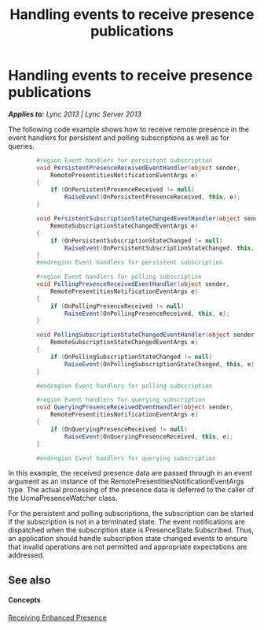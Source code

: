 ﻿---
title: Handling events to receive presence publications
TOCTitle: Handling events to receive presence publications
ms:assetid: a4484575-6a10-4952-bef0-fd86ca53d1f7
ms:mtpsurl: https://msdn.microsoft.com/en-us/library/Dn454654(v=office.15)
ms:contentKeyID: 57092907
ms.date: 07/24/2014
mtps_version: v=office.15
dev_langs:
- csharp
---

# Handling events to receive presence publications


_**Applies to:** Lync 2013 | Lync Server 2013_

The following code example shows how to receive remote presence in the event handlers for persistent and polling subscriptions as well as for queries.

``` csharp
        #region Event handlers for persistent subscription 
        void PersistentPresenceReceivedEventHandler(object sender,
            RemotePresentitiesNotificationEventArgs e)
        {
            if (OnPersistentPresenceReceived != null)
                RaiseEvent(OnPersistentPresenceReceived, this, e);
        }

        void PersistentSubscriptionStateChangedEventHandler(object sender,
            RemoteSubscriptionStateChangedEventArgs e)
        {
            if (OnPersistentSubscriptionStateChanged != null)
                RaiseEvent(OnPersistentSubscriptionStateChanged, this, e);
        }
        #endregion Event handlers for persistent subscription

        #region Event handlers for polling subscription
        void PollingPresenceReceivedEventHandler(object sender,
            RemotePresentitiesNotificationEventArgs e)
        {
            if (OnPollingPresenceReceived != null)
                RaiseEvent(OnPollingPresenceReceived, this, e);
        }

        void PollingSubscriptionStateChangedEventHandler(object sender,
            RemoteSubscriptionStateChangedEventArgs e)
        {
            if (OnPollingSubscriptionStateChanged != null)
                RaiseEvent(OnPollingSubscriptionStateChanged, this, e);
        }

        #endregion Event handlers for polling subscription

        #region Event handlers for querying subscription
        void QueryingPresenceReceivedEventHandler(object sender,
            RemotePresentitiesNotificationEventArgs e)
        {
            if (OnQueryingPresenceReceived != null)
                RaiseEvent(OnQueryingPresenceReceived, this, e);
        }

        #endregion Event handlers for querying subscription

```

In this example, the received presence data are passed through in an event argument as an instance of the RemotePresentitiesNotificationEventArgs type. The actual processing of the presence data is deferred to the caller of the UcmaPresenceWatcher class.

For the persistent and polling subscriptions, the subscription can be started if the subscription is not in a terminated state. The event notifications are dispatched when the subscription state is PresenceState.Subscribed. Thus, an application should handle subscription state changed events to ensure that invalid operations are not permitted and appropriate expectations are addressed.

## See also

#### Concepts

[Receiving Enhanced Presence](receiving-enhanced-presence.md)

